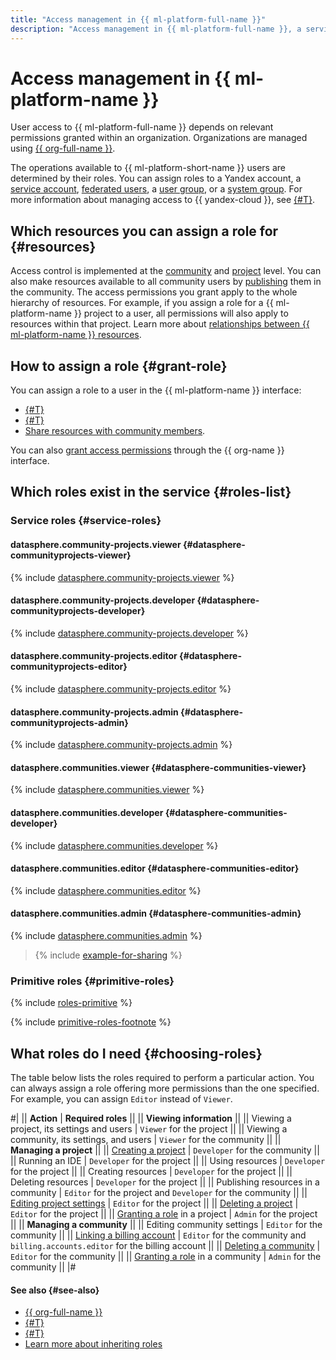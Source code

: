 ```yaml
---
title: "Access management in {{ ml-platform-full-name }}"
description: "Access management in {{ ml-platform-full-name }}, a service that provides an ML development environment. To grant access to {{ ml-platform-name }} resources, assign the necessary roles from the list below to the user."
---
```


# Access management in {{ ml-platform-name }}

User access to {{ ml-platform-full-name }} depends on relevant permissions granted within an organization. Organizations are managed using [{{ org-full-name }}](../../organization/).

The operations available to {{ ml-platform-short-name }} users are determined by their roles. You can assign roles to a Yandex account, a [service account](../../iam/concepts/users/service-accounts.md), [federated users](../../iam/concepts/federations.md), a [user group](../../organization/operations/manage-groups.md), or a [system group](../../iam/concepts/access-control/system-group.md). For more information about managing access to {{ yandex-cloud }}, see [{#T}](../../iam/concepts/access-control/index.md).

## Which resources you can assign a role for {#resources}

Access control is implemented at the [community](../concepts/community.md) and [project](../concepts/project.md) level. You can also make resources available to all community users by [publishing](../operations/index.md#share) them in the community. The access permissions you grant apply to the whole hierarchy of resources. For example, if you assign a role for a {{ ml-platform-name }} project to a user, all permissions will also apply to resources within that project. Learn more about [relationships between {{ ml-platform-name }} resources](../concepts/resource-model.md).

## How to assign a role {#grant-role}

You can assign a role to a user in the {{ ml-platform-name }} interface:
* [{#T}](../operations/community/add-user.md)
* [{#T}](../operations/projects/add-user.md)
* [Share resources with community members](../operations/index.md#share).

You can also [grant access permissions](../../organization/security/index.md) through the {{ org-name }} interface.

## Which roles exist in the service {#roles-list}

### Service roles {#service-roles}

#### datasphere.community-projects.viewer {#datasphere-communityprojects-viewer}

{% include [datasphere.community-projects.viewer](../../_roles/datasphere/community-projects/viewer.md) %}

#### datasphere.community-projects.developer {#datasphere-communityprojects-developer}

{% include [datasphere.community-projects.developer](../../_roles/datasphere/community-projects/developer.md) %}

#### datasphere.community-projects.editor {#datasphere-communityprojects-editor}

{% include [datasphere.community-projects.editor](../../_roles/datasphere/community-projects/editor.md) %}

#### datasphere.community-projects.admin {#datasphere-communityprojects-admin}

{% include [datasphere.community-projects.admin](../../_roles/datasphere/community-projects/admin.md) %}

#### datasphere.communities.viewer {#datasphere-communities-viewer}

{% include [datasphere.communities.viewer](../../_roles/datasphere/communities/viewer.md) %}

#### datasphere.communities.developer {#datasphere-communities-developer}

{% include [datasphere.communities.developer](../../_roles/datasphere/communities/developer.md) %}

#### datasphere.communities.editor {#datasphere-communities-editor}

{% include [datasphere.communities.editor](../../_roles/datasphere/communities/editor.md) %}

#### datasphere.communities.admin {#datasphere-communities-admin}

{% include [datasphere.communities.admin](../../_roles/datasphere/communities/admin.md) %}

> {% include [example-for-sharing](../../_includes/datasphere/roles-for-sharing-example.md) %}

### Primitive roles {#primitive-roles}

{% include [roles-primitive](../../_includes/roles-primitive.md) %}

{% include [primitive-roles-footnote](../../_includes/primitive-roles-footnote.md) %}

## What roles do I need {#choosing-roles}

The table below lists the roles required to perform a particular action. You can always assign a role offering more permissions than the one specified. For example, you can assign `Editor` instead of `Viewer`.

#|
|| **Action** | **Required roles** ||
|| **Viewing information** ||
|| Viewing a project, its settings and users | `Viewer` for the project ||
|| Viewing a community, its settings, and users | `Viewer` for the community ||
|| **Managing a project** ||
|| [Creating a project](../operations/projects/create.md) | `Developer` for the community ||
|| Running an IDE | `Developer` for the project ||
|| Using resources | `Developer` for the project ||
|| Creating resources | `Developer` for the project ||
|| Deleting resources | `Developer` for the project ||
|| Publishing resources in a community | `Editor` for the project and `Developer` for the community ||
|| [Editing project settings](../operations/projects/update.md) | `Editor` for the project ||
|| [Deleting a project](../operations/projects/delete.md) | `Editor` for the project ||
|| [Granting a role](#grant-role) in a project | `Admin` for the project ||
|| **Managing a community** ||
|| Editing community settings | `Editor` for the community ||
|| [Linking a billing account](../operations/community/link-ba.md) | `Editor` for the community and `billing.accounts.editor` for the billing account ||
|| [Deleting a community](../operations/community/delete.md) | `Editor` for the community ||
|| [Granting a role](#grant-role) in a community | `Admin` for the community ||
|#

#### See also {#see-also}

* [{{ org-full-name }}](../../organization/)​
* [{#T}](../../iam/concepts/access-control/index.md)
* [{#T}](../../iam/concepts/users/service-accounts.md)
* [Learn more about inheriting roles](../../resource-manager/concepts/resources-hierarchy.md#access-rights-inheritance)